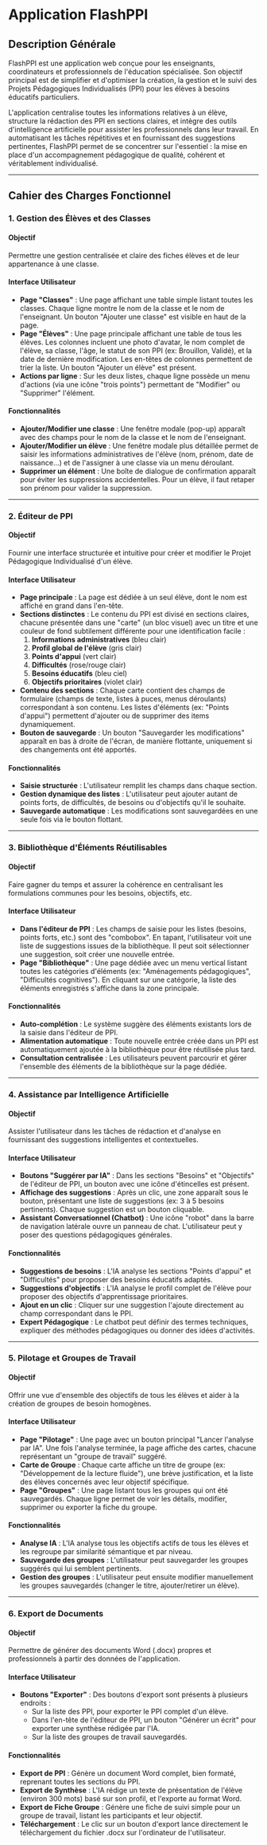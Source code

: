 # Application FlashPPI

## Description Générale

FlashPPI est une application web conçue pour les enseignants, coordinateurs et professionnels de l'éducation spécialisée. Son objectif principal est de simplifier et d'optimiser la création, la gestion et le suivi des Projets Pédagogiques Individualisés (PPI) pour les élèves à besoins éducatifs particuliers.

L'application centralise toutes les informations relatives à un élève, structure la rédaction des PPI en sections claires, et intègre des outils d'intelligence artificielle pour assister les professionnels dans leur travail. En automatisant les tâches répétitives et en fournissant des suggestions pertinentes, FlashPPI permet de se concentrer sur l'essentiel : la mise en place d'un accompagnement pédagogique de qualité, cohérent et véritablement individualisé.

---

## Cahier des Charges Fonctionnel

### 1. Gestion des Élèves et des Classes

#### Objectif
Permettre une gestion centralisée et claire des fiches élèves et de leur appartenance à une classe.

#### Interface Utilisateur
-   **Page "Classes"** : Une page affichant une table simple listant toutes les classes. Chaque ligne montre le nom de la classe et le nom de l'enseignant. Un bouton "Ajouter une classe" est visible en haut de la page.
-   **Page "Élèves"** : Une page principale affichant une table de tous les élèves. Les colonnes incluent une photo d'avatar, le nom complet de l'élève, sa classe, l'âge, le statut de son PPI (ex: Brouillon, Validé), et la date de dernière modification. Les en-têtes de colonnes permettent de trier la liste. Un bouton "Ajouter un élève" est présent.
-   **Actions par ligne** : Sur les deux listes, chaque ligne possède un menu d'actions (via une icône "trois points") permettant de "Modifier" ou "Supprimer" l'élément.

#### Fonctionnalités
-   **Ajouter/Modifier une classe** : Une fenêtre modale (pop-up) apparaît avec des champs pour le nom de la classe et le nom de l'enseignant.
-   **Ajouter/Modifier un élève** : Une fenêtre modale plus détaillée permet de saisir les informations administratives de l'élève (nom, prénom, date de naissance...) et de l'assigner à une classe via un menu déroulant.
-   **Supprimer un élément** : Une boîte de dialogue de confirmation apparaît pour éviter les suppressions accidentelles. Pour un élève, il faut retaper son prénom pour valider la suppression.

---

### 2. Éditeur de PPI

#### Objectif
Fournir une interface structurée et intuitive pour créer et modifier le Projet Pédagogique Individualisé d'un élève.

#### Interface Utilisateur
-   **Page principale** : La page est dédiée à un seul élève, dont le nom est affiché en grand dans l'en-tête.
-   **Sections distinctes** : Le contenu du PPI est divisé en sections claires, chacune présentée dans une "carte" (un bloc visuel) avec un titre et une couleur de fond subtilement différente pour une identification facile :
    1.  **Informations administratives** (bleu clair)
    2.  **Profil global de l'élève** (gris clair)
    3.  **Points d'appui** (vert clair)
    4.  **Difficultés** (rose/rouge clair)
    5.  **Besoins éducatifs** (bleu ciel)
    6.  **Objectifs prioritaires** (violet clair)
-   **Contenu des sections** : Chaque carte contient des champs de formulaire (champs de texte, listes à puces, menus déroulants) correspondant à son contenu. Les listes d'éléments (ex: "Points d'appui") permettent d'ajouter ou de supprimer des items dynamiquement.
-   **Bouton de sauvegarde** : Un bouton "Sauvegarder les modifications" apparaît en bas à droite de l'écran, de manière flottante, uniquement si des changements ont été apportés.

#### Fonctionnalités
-   **Saisie structurée** : L'utilisateur remplit les champs dans chaque section.
-   **Gestion dynamique des listes** : L'utilisateur peut ajouter autant de points forts, de difficultés, de besoins ou d'objectifs qu'il le souhaite.
-   **Sauvegarde automatique** : Les modifications sont sauvegardées en une seule fois via le bouton flottant.

---

### 3. Bibliothèque d'Éléments Réutilisables

#### Objectif
Faire gagner du temps et assurer la cohérence en centralisant les formulations communes pour les besoins, objectifs, etc.

#### Interface Utilisateur
-   **Dans l'éditeur de PPI** : Les champs de saisie pour les listes (besoins, points forts, etc.) sont des "combobox". En tapant, l'utilisateur voit une liste de suggestions issues de la bibliothèque. Il peut soit sélectionner une suggestion, soit créer une nouvelle entrée.
-   **Page "Bibliothèque"** : Une page dédiée avec un menu vertical listant toutes les catégories d'éléments (ex: "Aménagements pédagogiques", "Difficultés cognitives"). En cliquant sur une catégorie, la liste des éléments enregistrés s'affiche dans la zone principale.

#### Fonctionnalités
-   **Auto-complétion** : Le système suggère des éléments existants lors de la saisie dans l'éditeur de PPI.
-   **Alimentation automatique** : Toute nouvelle entrée créée dans un PPI est automatiquement ajoutée à la bibliothèque pour être réutilisée plus tard.
-   **Consultation centralisée** : Les utilisateurs peuvent parcourir et gérer l'ensemble des éléments de la bibliothèque sur la page dédiée.

---

### 4. Assistance par Intelligence Artificielle

#### Objectif
Assister l'utilisateur dans les tâches de rédaction et d'analyse en fournissant des suggestions intelligentes et contextuelles.

#### Interface Utilisateur
-   **Boutons "Suggérer par IA"** : Dans les sections "Besoins" et "Objectifs" de l'éditeur de PPI, un bouton avec une icône d'étincelles est présent.
-   **Affichage des suggestions** : Après un clic, une zone apparaît sous le bouton, présentant une liste de suggestions (ex: 3 à 5 besoins pertinents). Chaque suggestion est un bouton cliquable.
-   **Assistant Conversationnel (Chatbot)** : Une icône "robot" dans la barre de navigation latérale ouvre un panneau de chat. L'utilisateur peut y poser des questions pédagogiques générales.

#### Fonctionnalités
-   **Suggestions de besoins** : L'IA analyse les sections "Points d'appui" et "Difficultés" pour proposer des besoins éducatifs adaptés.
-   **Suggestions d'objectifs** : L'IA analyse le profil complet de l'élève pour proposer des objectifs d'apprentissage prioritaires.
-   **Ajout en un clic** : Cliquer sur une suggestion l'ajoute directement au champ correspondant dans le PPI.
-   **Expert Pédagogique** : Le chatbot peut définir des termes techniques, expliquer des méthodes pédagogiques ou donner des idées d'activités.

---

### 5. Pilotage et Groupes de Travail

#### Objectif
Offrir une vue d'ensemble des objectifs de tous les élèves et aider à la création de groupes de besoin homogènes.

#### Interface Utilisateur
-   **Page "Pilotage"** : Une page avec un bouton principal "Lancer l'analyse par IA". Une fois l'analyse terminée, la page affiche des cartes, chacune représentant un "groupe de travail" suggéré.
-   **Carte de Groupe** : Chaque carte affiche un titre de groupe (ex: "Développement de la lecture fluide"), une brève justification, et la liste des élèves concernés avec leur objectif spécifique.
-   **Page "Groupes"** : Une page listant tous les groupes qui ont été sauvegardés. Chaque ligne permet de voir les détails, modifier, supprimer ou exporter la fiche du groupe.

#### Fonctionnalités
-   **Analyse IA** : L'IA analyse tous les objectifs actifs de tous les élèves et les regroupe par similarité sémantique et par niveau.
-   **Sauvegarde des groupes** : L'utilisateur peut sauvegarder les groupes suggérés qui lui semblent pertinents.
-   **Gestion des groupes** : L'utilisateur peut ensuite modifier manuellement les groupes sauvegardés (changer le titre, ajouter/retirer un élève).

---

### 6. Export de Documents

#### Objectif
Permettre de générer des documents Word (.docx) propres et professionnels à partir des données de l'application.

#### Interface Utilisateur
-   **Boutons "Exporter"** : Des boutons d'export sont présents à plusieurs endroits :
    -   Sur la liste des PPI, pour exporter le PPI complet d'un élève.
    -   Dans l'en-tête de l'éditeur de PPI, un bouton "Générer un écrit" pour exporter une synthèse rédigée par l'IA.
    -   Sur la liste des groupes de travail sauvegardés.

#### Fonctionnalités
-   **Export de PPI** : Génère un document Word complet, bien formaté, reprenant toutes les sections du PPI.
-   **Export de Synthèse** : L'IA rédige un texte de présentation de l'élève (environ 300 mots) basé sur son profil, et l'exporte au format Word.
-   **Export de Fiche Groupe** : Génère une fiche de suivi simple pour un groupe de travail, listant les participants et leur objectif.
-   **Téléchargement** : Le clic sur un bouton d'export lance directement le téléchargement du fichier .docx sur l'ordinateur de l'utilisateur.
